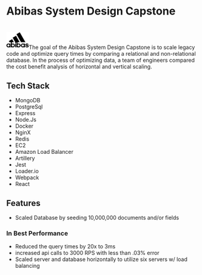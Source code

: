 # Abibas System Design Capstone

# <img src="https://github.com/hrla27-sdc-bromine/ProxyServer/blob/master/Abibas%20PNG.png" align="left" height="40"> 
<br/>

The goal of the Abibas System Design Capstone is to scale legacy code and optimize query times by comparing a relational and non-relational database. In the process of optimizing data, a team of engineers compared the cost benefit analysis of horizontal and vertical scaling. 

## Tech Stack
- MongoDB
- PostgreSql
- Express
- Node.Js
- Docker
- NginX
- Redis
- EC2
- Amazon Load Balancer
- Artillery
- Jest
- Loader.io
- Webpack
- React

## Features
- Scaled Database by seeding 10,000,000 documents and/or fields
### In Best Performance
- Reduced the query times by 20x to 3ms
- increased api calls to 3000 RPS with less than .03% error
- Scaled server and database horizontally to utilize six servers w/ load balancing
